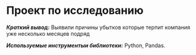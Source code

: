 # Проект по исследованию 

***Краткий вывод:*** Выявили причины убытков которые терпит компания уже несколько месяцев подряд

***Используемые инструментыи библиотеки:*** Python, Pandas. 

 
